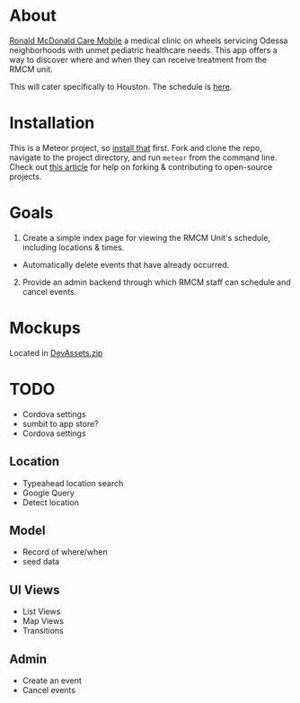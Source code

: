 # About

[Ronald McDonald Care Mobile](http://mchodessa.com/ronald-mcdonald-care-mobile/) a medical clinic on wheels servicing Odessa neighborhoods with unmet pediatric healthcare needs. This app offers a way to discover where and when they can receive treatment from the RMCM unit.

This will cater specifically to Houston.  The schedule is [here](http://texaschildrens.org/Locate/In-the-Community/Mobile-Clinic-Program/Ronald-McDonald-Care-Mobile-Clinic/).

# Installation
This is a Meteor project, so [install that](https://www.meteor.com/install) first. Fork and clone the repo, navigate to the project directory, and run `meteor` from the command line. Check out [this article](https://guides.github.com/activities/forking/) for help on forking & contributing to open-source projects.

# Goals
1. Create a simple index page for viewing the RMCM Unit's schedule, including locations & times.
  - Automatically delete events that have already occurred.
2. Provide an admin backend through which RMCM staff can schedule and cancel events.

# Mockups

Located in [DevAssets.zip](./DevAssets.zip)

# TODO
- Cordova settings
- sumbit to app store?
- Cordova settings

## Location
- Typeahead location search
- Google Query
- Detect location

## Model
- Record of where/when
- seed data

## UI Views
- List Views
- Map Views
- Transitions

## Admin
- Create an event
- Cancel events
